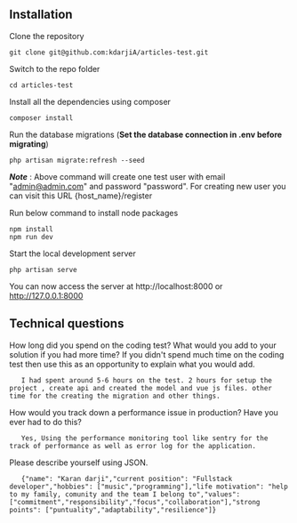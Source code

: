 ## Installation
Clone the repository

    git clone git@github.com:kdarjiA/articles-test.git

Switch to the repo folder

    cd articles-test

Install all the dependencies using composer

    composer install

Run the database migrations (**Set the database connection in .env before migrating**)

    php artisan migrate:refresh --seed

***Note*** : Above command will create one test user with email "admin@admin.com" and password "password".
For creating new user you can visit this URL {host_name}/register

Run below command to install node packages

    npm install
    npm run dev     

Start the local development server

    php artisan serve

You can now access the server at http://localhost:8000 or  http://127.0.0.1:8000

## Technical questions

How long did you spend on the coding test? What would you add to your solution if you had more time? If you didn't spend much time on the coding test then use this as an opportunity to explain what you would add.

       I had spent around 5-6 hours on the test. 2 hours for setup the project , create api and created the model and vue js files. other time for the creating the migration and other things.

How would you track down a performance issue in production? Have you ever had to do this?

       Yes, Using the performance monitoring tool like sentry for the track of performance as well as error log for the application.

Please describe yourself using JSON.

       {"name": "Karan darji","current position": "Fullstack developer","hobbies": ["music","programming"],"life motivation": "help to my family, comunity and the team I belong to","values": ["commitment","responsibility","focus","collaboration"],"strong points": ["puntuality","adaptability","resilience"]}



